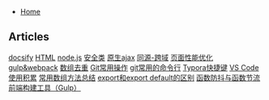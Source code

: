 <!-- docs/_sidebar.md -->

* [Home](/)
<h2>Articles</h2>
<a href='#/works/docsify.md'>docsify</a>
<a href='#/works/HTML.md'>HTML</a>
<a href='#/works/node.js.md'>node.js</a>
<a href='#/works/安全类.md'>安全类</a>
<a href='#/works/原生ajax.md'>原生ajax</a>
<a href='#/works/同源-跨域.md'>同源-跨域</a>
<a href='#/works/页面性能优化.md'>页面性能优化</a>
<a href='#/works/gulp&webpack.md'>gulp&webpack</a>
<a href='#/works/数组去重.md'>数组去重</a>
<a href='#/works/Git常用操作.md'>Git常用操作</a>
<a href='#/works/git常用的命令行.md'>git常用的命令行</a>
<a href='#/works/Typora快捷键.md'>Typora快捷键</a>
<a href='#/works/VS Code 使用积累.md'>VS Code 使用积累</a>
<a href='#/works/常用数组方法总结.md'>常用数组方法总结</a>
<a href='#/works/export和export default的区别.md'>export和export default的区别</a>
<a href='#/works/函数防抖与函数节流.md'>函数防抖与函数节流</a>
<a href='#/works/前端构建工具（Gulp）.md'>前端构建工具（Gulp）</a>
